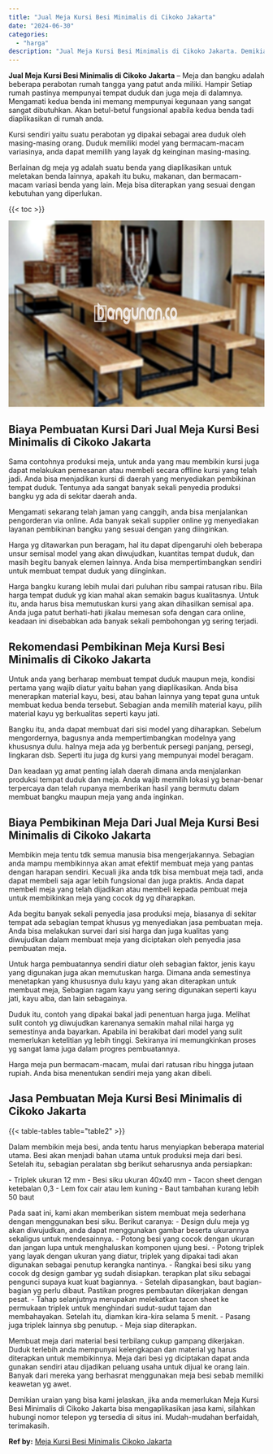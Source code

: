 ```yaml
---
title: "Jual Meja Kursi Besi Minimalis di Cikoko Jakarta"
date: "2024-06-30"
categories: 
  - "harga"
description: "Jual Meja Kursi Besi Minimalis di Cikoko Jakarta. Demikian uraian yang bisa kami jelaskan, jika anda memerlukan Meja Kursi Besi Minimalis di Cikoko Jakarta b..."
---
```


**Jual Meja Kursi Besi Minimalis di Cikoko Jakarta** – Meja dan bangku adalah beberapa perabotan rumah tangga yang patut anda miliki. Hampir Setiap rumah pastinya mempunyai tempat duduk dan juga meja di dalamnya. Mengamati kedua benda ini memang mempunyai kegunaan yang sangat sangat dibutuhkan. Akan betul-betul fungsional apabila kedua benda tadi diaplikasikan di rumah anda.

Kursi sendiri yaitu suatu perabotan yg dipakai sebagai area duduk oleh masing-masing orang. Duduk memiliki model yang bermacam-macam variasinya, anda dapat memilih yang layak dg keinginan masing-masing.

Berlainan dg meja yg adalah suatu benda yang diaplikasikan untuk meletakan benda lainnya, apakah itu buku, makanan, dan bermacam-macam variasi benda yang lain. Meja bisa diterapkan yang sesuai dengan kebutuhan yang diperlukan.

{{< toc >}}

![Jual Meja Kursi Besi Minimalis di Cikoko Jakarta](/images/jual-meja-besi-murah32.png)

## Biaya Pembuatan Kursi Dari Jual Meja Kursi Besi Minimalis di Cikoko Jakarta

Sama contohnya produksi meja, untuk anda yang mau membikin kursi juga dapat melakukan pemesanan atau membeli secara offline kursi yang telah jadi. Anda bisa menjadikan kursi di daerah yang menyediakan pembikinan tempat duduk. Tentunya ada sangat banyak sekali penyedia produksi bangku yg ada di sekitar daerah anda.

Mengamati sekarang telah jaman yang canggih, anda bisa menjalankan pengorderan via online. Ada banyak sekali supplier online yg menyediakan layanan pembikinan bangku yang sesuai dengan yang diinginkan.

Harga yg ditawarkan pun beragam, hal itu dapat dipengaruhi oleh beberapa unsur semisal model yang akan diwujudkan, kuantitas tempat duduk, dan masih begitu banyak elemen lainnya. Anda bisa mempertimbangkan sendiri untuk membuat tempat duduk yang diinginkan.

Harga bangku kurang lebih mulai dari puluhan ribu sampai ratusan ribu. Bila harga tempat duduk yg kian mahal akan semakin bagus kualitasnya. Untuk itu, anda harus bisa memutuskan kursi yang akan dihasilkan semisal apa. Anda juga patut berhati-hati jikalau memesan sofa dengan cara online, keadaan ini disebabkan ada banyak sekali pembohongan yg sering terjadi.

## Rekomendasi Pembikinan Meja Kursi Besi Minimalis di Cikoko Jakarta

Untuk anda yang berharap membuat tempat duduk maupun meja, kondisi pertama yang wajib diatur yaitu bahan yang diaplikasikan. Anda bisa menerapkan material kayu, besi, atau bahan lainnya yang tepat guna untuk membuat kedua benda tersebut. Sebagian anda memilih material kayu, pilih material kayu yg berkualitas seperti kayu jati.

Bangku itu, anda dapat membuat dari sisi model yang diharapkan. Sebelum mengordernya, bagusnya anda mempertimbangkan modelnya yang khususnya dulu. halnya meja ada yg berbentuk persegi panjang, persegi, lingkaran dsb. Seperti itu juga dg kursi yang mempunyai model beragam.

Dan keadaan yg amat penting ialah daerah dimana anda menjalankan produksi tempat duduk dan meja. Anda wajib memilih lokasi yg benar-benar terpercaya dan telah rupanya memberikan hasil yang bermutu dalam membuat bangku maupun meja yang anda inginkan.

## Biaya Pembikinan Meja Dari Jual Meja Kursi Besi Minimalis di Cikoko Jakarta

Membikin meja tentu tdk semua manusia bisa mengerjakannya. Sebagian anda mampu membikinnya akan amat efektif membuat meja yang pantas dengan harapan sendiri. Kecuali jika anda tdk bisa membuat meja tadi, anda dapat membeli saja agar lebih fungsional dan juga praktis. Anda dapat membeli meja yang telah dijadikan atau membeli kepada pembuat meja untuk membikinkan meja yang cocok dg yg diharapkan.

Ada begitu banyak sekali penyedia jasa produksi meja, biasanya di sekitar tempat ada sebagian tempat khusus yg menyediakan jasa pembuatan meja. Anda bisa melakukan survei dari sisi harga dan juga kualitas yang diwujudkan dalam membuat meja yang diciptakan oleh penyedia jasa pembuatan meja.

Untuk harga pembuatannya sendiri diatur oleh sebagian faktor, jenis kayu yang digunakan juga akan memutuskan harga. Dimana anda semestinya menetapkan yang khususnya dulu kayu yang akan diterapkan untuk membuat meja, Sebagian ragam kayu yang sering digunakan seperti kayu jati, kayu alba, dan lain sebagainya.

Duduk itu, contoh yang dipakai bakal jadi penentuan harga juga. Melihat sulit contoh yg diwujudkan karenanya semakin mahal nilai harga yg semestinya anda bayarkan. Apabila ini berakibat dari model yang sulit memerlukan ketelitian yg lebih tinggi. Sekiranya ini memungkinkan proses yg sangat lama juga dalam progres pembuatannya.

Harga meja pun bermacam-macam, mulai dari ratusan ribu hingga jutaan rupiah. Anda bisa menentukan sendiri meja yang akan dibeli.

## Jasa Pembuatan Meja Kursi Besi Minimalis di Cikoko Jakarta

{{< table-tables table="table2" >}}

Dalam membikin meja besi, anda tentu harus menyiapkan beberapa material utama. Besi akan menjadi bahan utama untuk produksi meja dari besi. Setelah itu, sebagian peralatan sbg berikut seharusnya anda persiapkan:

\- Triplek ukuran 12 mm - Besi siku ukuran 40x40 mm - Tacon sheet dengan ketebalan 0,3 - Lem fox cair atau lem kuning - Baut tambahan kurang lebih 50 baut

Pada saat ini, kami akan memberikan sistem membuat meja sederhana dengan menggunakan besi siku. Berikut caranya: - Design dulu meja yg akan diwujudkan, anda dapat menggunakan gambar beserta ukurannya sekaligus untuk mendesainnya. - Potong besi yang cocok dengan ukuran dan jangan lupa untuk menghaluskan komponen ujung besi. - Potong triplek yang layak dengan ukuran yang diatur, triplek yang dipakai tadi akan digunakan sebagai penutup kerangka nantinya. - Rangkai besi siku yang cocok dg design gambar yg sudah disiapkan. terapkan plat siku sebagai pengunci supaya kuat kuat bagiannya. - Setelah dipasangkan, baut bagian-bagian yg perlu dibaut. Pastikan progres pembautan dikerjakan dengan pesat. - Tahap selanjutnya merupakan melekatkan tacon sheet ke permukaan triplek untuk menghindari sudut-sudut tajam dan membahayakan. Setelah itu, diamkan kira-kira selama 5 menit. - Pasang juga triplek lainnya sbg penutup. - Meja siap diterapkan.

Membuat meja dari material besi terbilang cukup gampang dikerjakan. Duduk terlebih anda mempunyai kelengkapan dan material yg harus diterapkan untuk membikinnya. Meja dari besi yg diciptakan dapat anda gunakan sendiri atau dijadikan peluang usaha untuk dijual ke orang lain. Banyak dari mereka yang berhasrat menggunakan meja besi sebab memiliki keawetan yg awet.

Demikian uraian yang bisa kami jelaskan, jika anda memerlukan Meja Kursi Besi Minimalis di Cikoko Jakarta bisa mengaplikasikan jasa kami, silahkan hubungi nomor telepon yg tersedia di situs ini. Mudah-mudahan berfaidah, terimakasih.

**Ref by:** [Meja Kursi Besi Minimalis Cikoko Jakarta](https://id.wikipedia.org/wiki/Meja)

